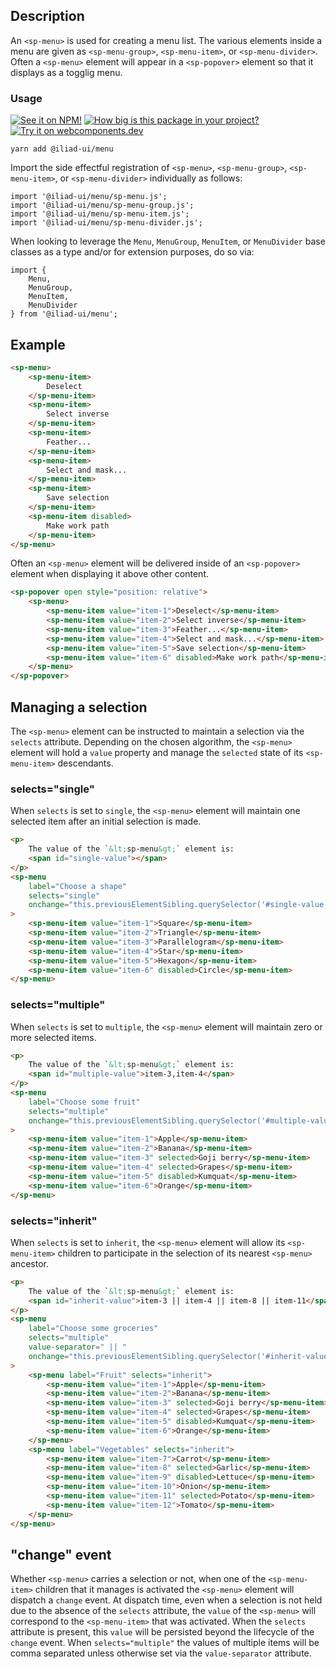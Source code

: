 ## Description

An `<sp-menu>` is used for creating a menu list. The various elements inside a menu are given as `<sp-menu-group>`, `<sp-menu-item>`, or `<sp-menu-divider>`. Often a `<sp-menu>` element will appear in a `<sp-popover>` element so that it displays as a togglig menu.

### Usage

[![See it on NPM!](https://img.shields.io/npm/v/@iliad-ui/menu?style=for-the-badge)](https://www.npmjs.com/package/@iliad-ui/menu)
[![How big is this package in your project?](https://img.shields.io/bundlephobia/minzip/@iliad-ui/menu?style=for-the-badge)](https://bundlephobia.com/result?p=@iliad-ui/menu)
[![Try it on webcomponents.dev](https://img.shields.io/badge/Try%20it%20on-webcomponents.dev-green?style=for-the-badge)](https://webcomponents.dev/edit/collection/fO75441E1Q5ZlI0e9pgq/FikFeTXNsYhxAVmCz2f4/src/index.ts)

```
yarn add @iliad-ui/menu
```

Import the side effectful registration of `<sp-menu>`, `<sp-menu-group>`, `<sp-menu-item>`, or `<sp-menu-divider>` individually as follows:

```
import '@iliad-ui/menu/sp-menu.js';
import '@iliad-ui/menu/sp-menu-group.js';
import '@iliad-ui/menu/sp-menu-item.js';
import '@iliad-ui/menu/sp-menu-divider.js';
```

When looking to leverage the `Menu`, `MenuGroup`, `MenuItem`, or `MenuDivider` base classes as a type and/or for extension purposes, do so via:

```
import {
    Menu,
    MenuGroup,
    MenuItem,
    MenuDivider
} from '@iliad-ui/menu';
```

## Example

<!-- prettier-ignore -->
```html
<sp-menu>
    <sp-menu-item>
        Deselect
    </sp-menu-item>
    <sp-menu-item>
        Select inverse
    </sp-menu-item>
    <sp-menu-item>
        Feather...
    </sp-menu-item>
    <sp-menu-item>
        Select and mask...
    </sp-menu-item>
    <sp-menu-item>
        Save selection
    </sp-menu-item>
    <sp-menu-item disabled>
        Make work path
    </sp-menu-item>
</sp-menu>
```

Often an `<sp-menu>` element will be delivered inside of an `<sp-popover>` element when displaying it above other content.

```html
<sp-popover open style="position: relative">
    <sp-menu>
        <sp-menu-item value="item-1">Deselect</sp-menu-item>
        <sp-menu-item value="item-2">Select inverse</sp-menu-item>
        <sp-menu-item value="item-3">Feather...</sp-menu-item>
        <sp-menu-item value="item-4">Select and mask...</sp-menu-item>
        <sp-menu-item value="item-5">Save selection</sp-menu-item>
        <sp-menu-item value="item-6" disabled>Make work path</sp-menu-item>
    </sp-menu>
</sp-popover>
```

## Managing a selection

The `<sp-menu>` element can be instructed to maintain a selection via the `selects` attribute. Depending on the chosen algorithm, the `<sp-menu>` element will hold a `value` property and manage the `selected` state of its `<sp-menu-item>` descendants.

### selects="single"

When `selects` is set to `single`, the `<sp-menu>` element will maintain one selected item after an initial selection is made.

```html
<p>
    The value of the `&lt;sp-menu&gt;` element is:
    <span id="single-value"></span>
</p>
<sp-menu
    label="Choose a shape"
    selects="single"
    onchange="this.previousElementSibling.querySelector('#single-value').textContent=this.value"
>
    <sp-menu-item value="item-1">Square</sp-menu-item>
    <sp-menu-item value="item-2">Triangle</sp-menu-item>
    <sp-menu-item value="item-3">Parallelogram</sp-menu-item>
    <sp-menu-item value="item-4">Star</sp-menu-item>
    <sp-menu-item value="item-5">Hexagon</sp-menu-item>
    <sp-menu-item value="item-6" disabled>Circle</sp-menu-item>
</sp-menu>
```

### selects="multiple"

When `selects` is set to `multiple`, the `<sp-menu>` element will maintain zero or more selected items.

```html
<p>
    The value of the `&lt;sp-menu&gt;` element is:
    <span id="multiple-value">item-3,item-4</span>
</p>
<sp-menu
    label="Choose some fruit"
    selects="multiple"
    onchange="this.previousElementSibling.querySelector('#multiple-value').textContent=this.value"
>
    <sp-menu-item value="item-1">Apple</sp-menu-item>
    <sp-menu-item value="item-2">Banana</sp-menu-item>
    <sp-menu-item value="item-3" selected>Goji berry</sp-menu-item>
    <sp-menu-item value="item-4" selected>Grapes</sp-menu-item>
    <sp-menu-item value="item-5" disabled>Kumquat</sp-menu-item>
    <sp-menu-item value="item-6">Orange</sp-menu-item>
</sp-menu>
```

### selects="inherit"

When `selects` is set to `inherit`, the `<sp-menu>` element will allow its `<sp-menu-item>` children to participate in the selection of its nearest `<sp-menu>` ancestor.

```html
<p>
    The value of the `&lt;sp-menu&gt;` element is:
    <span id="inherit-value">item-3 || item-4 || item-8 || item-11</span>
</p>
<sp-menu
    label="Choose some groceries"
    selects="multiple"
    value-separator=" || "
    onchange="this.previousElementSibling.querySelector('#inherit-value').textContent=this.value"
>
    <sp-menu label="Fruit" selects="inherit">
        <sp-menu-item value="item-1">Apple</sp-menu-item>
        <sp-menu-item value="item-2">Banana</sp-menu-item>
        <sp-menu-item value="item-3" selected>Goji berry</sp-menu-item>
        <sp-menu-item value="item-4" selected>Grapes</sp-menu-item>
        <sp-menu-item value="item-5" disabled>Kumquat</sp-menu-item>
        <sp-menu-item value="item-6">Orange</sp-menu-item>
    </sp-menu>
    <sp-menu label="Vegetables" selects="inherit">
        <sp-menu-item value="item-7">Carrot</sp-menu-item>
        <sp-menu-item value="item-8" selected>Garlic</sp-menu-item>
        <sp-menu-item value="item-9" disabled>Lettuce</sp-menu-item>
        <sp-menu-item value="item-10">Onion</sp-menu-item>
        <sp-menu-item value="item-11" selected>Potato</sp-menu-item>
        <sp-menu-item value="item-12">Tomato</sp-menu-item>
    </sp-menu>
</sp-menu>
```

## "change" event

Whether `<sp-menu>` carries a selection or not, when one of the `<sp-menu-item>` children that it manages is activated the `<sp-menu>` element will dispatch a `change` event. At dispatch time, even when a selection is not held due to the absence of the `selects` attribute, the `value` of the `<sp-menu>` will correspond to the `<sp-menu-item>` that was activated. When the `selects` attribute is present, this `value` will be persisted beyond the lifecycle of the `change` event. When `selects="multiple"` the values of multiple items will be comma separated unless otherwise set via the `value-separator` attribute.
